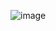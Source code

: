![image](https://user-images.githubusercontent.com/99403646/193652299-8afd2c73-3759-4cd9-8ad6-490d173163be.png)
